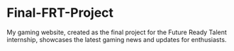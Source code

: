# Final-FRT-Project
My gaming website, created as the final project for the Future Ready Talent internship, showcases the latest gaming news and updates for enthusiasts.

